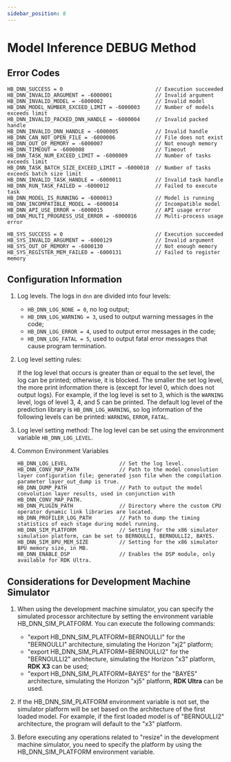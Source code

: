 ```yaml
---
sidebar_position: 8
---
```

# Model Inference DEBUG Method

## Error Codes

    HB_DNN_SUCCESS = 0                              // Execution succeeded
    HB_DNN_INVALID_ARGUMENT = -6000001              // Invalid argument
    HB_DNN_INVALID_MODEL = -6000002                 // Invalid model
    HB_DNN_MODEL_NUMBER_EXCEED_LIMIT = -6000003     // Number of models exceeds limit
    HB_DNN_INVALID_PACKED_DNN_HANDLE = -6000004     // Invalid packed handle
    HB_DNN_INVALID_DNN_HANDLE = -6000005            // Invalid handle
    HB_DNN_CAN_NOT_OPEN_FILE = -6000006             // File does not exist
    HB_DNN_OUT_OF_MEMORY = -6000007                 // Not enough memory
    HB_DNN_TIMEOUT = -6000008                       // Timeout
    HB_DNN_TASK_NUM_EXCEED_LIMIT = -6000009         // Number of tasks exceeds limit
    HB_DNN_TASK_BATCH_SIZE_EXCEED_LIMIT = -6000010  // Number of tasks exceeds batch size limit
    HB_DNN_INVALID_TASK_HANDLE = -6000011           // Invalid task handle
    HB_DNN_RUN_TASK_FAILED = -6000012               // Failed to execute task
    HB_DNN_MODEL_IS_RUNNING = -6000013              // Model is running
    HB_DNN_INCOMPATIBLE_MODEL = -6000014            // Incompatible model
    HB_DNN_API_USE_ERROR = -6000015                 // API usage error
    HB_DNN_MULTI_PROGRESS_USE_ERROR = -6000016      // Multi-process usage error

    HB_SYS_SUCCESS = 0                              // Execution succeeded
    HB_SYS_INVALID_ARGUMENT = -6000129              // Invalid argument
    HB_SYS_OUT_OF_MEMORY = -6000130                 // Not enough memory
    HB_SYS_REGISTER_MEM_FAILED = -6000131           // Failed to register memory

## Configuration Information

1. Log levels. The logs in ``dnn`` are divided into four levels:

   - ``HB_DNN_LOG_NONE = 0``, no log output;
   - ``HB_DNN_LOG_WARNING = 3``, used to output warning messages in the code;
   - ``HB_DNN_LOG_ERROR = 4``, used to output error messages in the code;
   - ``HB_DNN_LOG_FATAL = 5``, used to output fatal error messages that cause program termination.

2. Log level setting rules:

   If the log level that occurs is greater than or equal to the set level, the log can be printed; otherwise, it is blocked. The smaller the set log level, the more print information there is (except for level 0, which does not output logs). For example, if the log level is set to 3, which is the ``WARNING`` level, logs of level 3, 4, and 5 can be printed. The default log level of the prediction library is ``HB_DNN_LOG_WARNING``, so log information of the following levels can be printed: ``WARNING``, ``ERROR``, ``FATAL``.

3. Log level setting method:
   The log level can be set using the environment variable ``HB_DNN_LOG_LEVEL``.

4. Common Environment Variables
   ```
   HB_DNN_LOG_LEVEL                 // Set the log level.
   HB_DNN_CONV_MAP_PATH             // Path to the model convolution layer configuration file; generated json file when the compilation parameter layer_out_dump is true.
   HB_DNN_DUMP_PATH                 // Path to output the model convolution layer results, used in conjunction with HB_DNN_CONV_MAP_PATH.
   HB_DNN_PLUGIN_PATH               // Directory where the custom CPU operator dynamic link libraries are located.
   HB_DNN_PROFILER_LOG_PATH         // Path to dump the timing statistics of each stage during model running.
   HB_DNN_SIM_PLATFORM              // Setting for the x86 simulator simulation platform, can be set to BERNOULLI, BERNOULLI2, BAYES.
   HB_DNN_SIM_BPU_MEM_SIZE          // Setting for the x86 simulator BPU memory size, in MB.
   HB_DNN_ENABLE_DSP                // Enables the DSP module, only available for RDK Ultra.
   ```
   
## Considerations for Development Machine Simulator

1. When using the development machine simulator, you can specify the simulated processor architecture by setting the environment variable HB_DNN_SIM_PLATFORM. You can execute the following commands:

   - "export HB_DNN_SIM_PLATFORM=BERNOULLI" for the "BERNOULLI" architecture, simulating the Horizon "xj2" platform;
   - "export HB_DNN_SIM_PLATFORM=BERNOULLI2" for the "BERNOULLI2" architecture, simulating the Horizon "x3" platform, **RDK X3** can be used;
   - "export HB_DNN_SIM_PLATFORM=BAYES" for the "BAYES" architecture, simulating the Horizon "xj5" platform, **RDK Ultra** can be used.

2. If the HB_DNN_SIM_PLATFORM environment variable is not set, the simulator platform will be set based on the architecture of the first loaded model. For example, if the first loaded model is of "BERNOULLI2" architecture, the program will default to the "x3" platform.

3. Before executing any operations related to "resize" in the development machine simulator, you need to specify the platform by using the HB_DNN_SIM_PLATFORM environment variable.